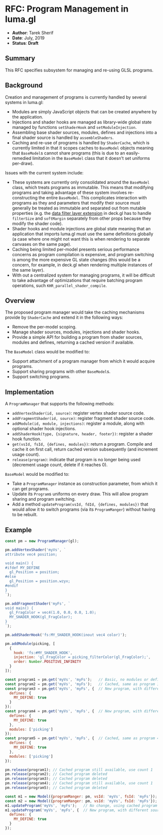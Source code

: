 # RFC: Program Management in luma.gl

* **Author**: Tarek Sherif
* **Date**: July, 2019
* **Status**: **Draft**


## Summary

This RFC specifies subsystem for managing and re-using GLSL programs.


## Background

Creation and management of programs is currently handled by several systems in luma.gl:
- Modules are simply JavaScript objects that can be created anywhere by the application.
- Injections and shader hooks are managed as library-wide global state managed by functions `setShaderHook` and `setModuleInjection`.
- Assembling base shader sources, modules, defines and injections into a final shader source is handled by `assembleShaders`.
- Caching and re-use of programs is handled by `ShaderCache`, which is currently limited in that it scopes caches to `BaseModel` objects meaning that `BaseModel`s cannot share programs (this is due to an easily-remedied limitation in the `BaseModel` class that it doesn't set uniforms per-draw).

Issues with the current system include:
- These systems are currently only consolidated around the `BaseModel` class, which treats programs as immutable. This means that modifying programs and taking advantage of these system involves re-constructing the entire `BaseModel`. This complicates interaction with programs as they and parameters that modify their source must generally be treated as immutable and separated out from mutable properties (e.g. the [data filter layer extension](https://github.com/uber/deck.gl/blob/6113d2c8984c406e9df59c16f19630a18f36c42d/modules/extensions/src/data-filter/data-filter.js#L42) in deck.gl has to handle `filterSize`  and `softMargin` separately from other props because they modify the shader code).
- Shader hooks and module injections are global state meaning that an application that imports luma.gl must use the same definitions globally (a case where one might not want this is when rendering to separate canvases on the same page).
- Caching being limited per-model presents serious performance concerns as program compilation is expensive, and program switching is among the more expensive GL state changes (this would be a concern, for example, in deck.gl when rendering multiple instances of the same layer).
- With out a centralized system for managing programs, it will be difficult to take advantage of optimizations that require batching program operations, such `KHR_parallel_shader_compile`.


## Overview

The proposed program manager would take the caching mechanisms provide by `ShaderCache` and extend it in the following ways:
- Remove the per-model scoping.
- Manage shader sources, modules, injections and shader hooks.
- Provide a simple API for building a program from shader sources, modules and defines, returning a cached version if available.

The `BaseModel` class would be modified to:
- Support attachment of a program manager from which it would acquire programs.
- Support sharing programs with other `BaseModel`s.
- Support switching programs.

## Implementation

A `ProgramManager` that supports the following methods:
- `addVertexShader(id, source)`: register vertex shader source code.
- `addFragmentShader(id, source)`: register fragment shader source code.
- `addModule(id, module, injections)`: register a module, along with optional shader hook injections.
- `addShaderHook(type, {signature, header, footer})`: register a shader hook function.
- `get(vsId, fsId, {defines, modules})`: return a program. Compile and cache it on first call, return cached version subsequently (and increment usage count).
- `release(program)`: indicate that program is no longer being used (decrement usage count, delete if it reaches 0).

`BaseModel` would be modified to:
- Take a `ProgramManager` instance as construction parameter, from which it can get programs.
- Update its `Program`s uniforms on every draw. This will allow program sharing and program switching.
- Add a method `updateProgram(vsId, fdId, {defines, modules})` that would allow it to switch programs (via its `ProgramManger`) without having to be rebuilt. 


## Example

```js
const pm = new ProgramManager(gl);

pm.addVertexShader('myVs', `
attribute vec4 position;

void main() {
#ifdef MY_DEFINE
  gl_Position = position;
#else
  gl_Position = position.wzyx;
#endif
}
`);

pm.addFragmentShader('myFs', `
void main() {
  gl_FragColor = vec4(1.0, 0.0, 0.0, 1.0);
  MY_SHADER_HOOK(gl_FragColor);
}
`);

pm.addShaderHook('fs:MY_SHADER_HOOK(inout vec4 color)');

pm.addModule(picking, [
  {
    hook: 'fs:#MY_SHADER_HOOK',
    injection: 'gl_FragColor = picking_filterColor(gl_FragColor);',
    order: Number.POSITIVE_INFINITY
  }
]);

const program1 = pm.get('myVs', 'myFs');   // Basic, no modules or defines
const program2 = pm.get('myVs', 'myFs');   // Cached, same as program 1, use count 2
const program3 = pm.get('myVs', 'myFs', {  // New program, with different source based on define
  defines: {
    MY_DEFINE: true
  }
});
const program4 = pm.get('myVs', 'myFs', {  // New program, with different source based on module and its injection
  defines: {
    MY_DEFINE: true
  },
  modules: ['picking']
});
const program5 = pm.get('myVs', 'myFs', {  // Cached, same as program 4, use count 2
  defines: {
    MY_DEFINE: true
  },
  modules: ['picking']
});

pm.release(program1); // Cached program still available, use count 1
pm.release(program2); // Cached program deleted
pm.release(program3); // Cached program deleted
pm.release(program4); // Cached program still available, use count 1
pm.release(program5); // Cached program deleted

const m1 = new Model({programManger: pm, vsId: 'myVs', fsId: 'myFs'}); // Create and cache program
const m2 = new Model({programManger: pm, vsId: 'myVs', fsId: 'myFs'}); // Re-use same program as m1
m1.updateProgram('myVs', 'myFs');   // No change, using cached program
m1.updateProgram('myVs', 'myFs', {  // New program, with different source based on define
  defines: {
    MY_DEFINE: true
  }
});

```
